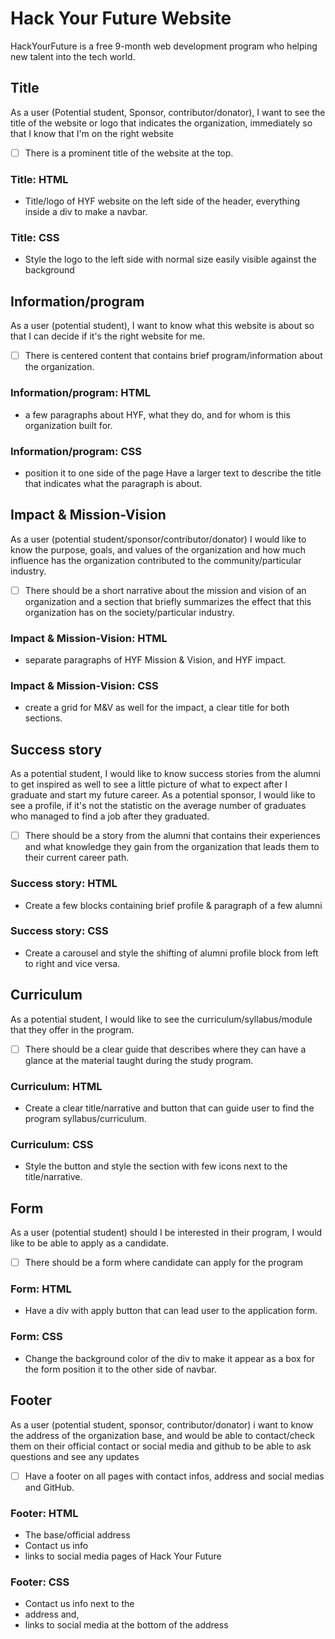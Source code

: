 # Hack Your Future Website

<!-- describe your project -->

HackYourFuture is a free 9-month web development program who helping new talent
into the tech world.

## Title

As a user (Potential student, Sponsor, contributor/donator), I want to see the
title of the website or logo that indicates the organization, immediately so
that I know that I'm on the right website

- [ ] There is a prominent title of the website at the top.

### Title: HTML

- Title/logo of HYF website on the left side of the header, everything inside a
  div to make a navbar.

### Title: CSS

- Style the logo to the left side with normal size easily visible against the
  background

## Information/program

As a user (potential student), I want to know what this website is about so that
I can decide if it's the right website for me.

- [ ] There is centered content that contains brief program/information about
      the organization.

### Information/program: HTML

- a few paragraphs about HYF, what they do, and for whom is this organization
  built for.

### Information/program: CSS

- position it to one side of the page Have a larger text to describe the title
  that indicates what the paragraph is about.

## Impact & Mission-Vision

As a user (potential student/sponsor/contributor/donator) I would like to know
the purpose, goals, and values of the organization and how much influence has
the organization contributed to the community/particular industry.

- [ ] There should be a short narrative about the mission and vision of an
      organization and a section that briefly summarizes the effect that this
      organization has on the society/particular industry.

### Impact & Mission-Vision: HTML

- separate paragraphs of HYF Mission & Vision, and HYF impact.

### Impact & Mission-Vision: CSS

- create a grid for M&V as well for the impact, a clear title for both sections.

## Success story

As a potential student, I would like to know success stories from the alumni to
get inspired as well to see a little picture of what to expect after I graduate
and start my future career. As a potential sponsor, I would like to see a
profile, if it's not the statistic on the average number of graduates who
managed to find a job after they graduated.

- [ ] There should be a story from the alumni that contains their experiences
      and what knowledge they gain from the organization that leads them to
      their current career path.

### Success story: HTML

- Create a few blocks containing brief profile & paragraph of a few alumni

### Success story: CSS

- Create a carousel and style the shifting of alumni profile block from left to
  right and vice versa.

## Curriculum

As a potential student, I would like to see the curriculum/syllabus/module that
they offer in the program.

- [ ] There should be a clear guide that describes where they can have a glance
  at the material taught during the study program.

### Curriculum: HTML

- Create a clear title/narrative and button that can guide user to find the
  program syllabus/curriculum.

### Curriculum: CSS

- Style the button and style the section with few icons next to the
  title/narrative.

## Form

As a user (potential student) should I be interested in their program, I would
like to be able to apply as a candidate.

- [ ] There should be a form where candidate can apply for the program

### Form: HTML

- Have a div with apply button that can lead user to the application form.

### Form: CSS

- Change the background color of the div to make it appear as a box for the form
  position it to the other side of navbar.

## Footer

As a user (potential student, sponsor, contributor/donator) i want to know the
address of the organization base, and would be able to contact/check them on
their official contact or social media and github to be able to ask questions
and see any updates

- [ ] Have a footer on all pages with contact infos, address and social medias
      and GitHub.

### Footer: HTML

- The base/official address
- Contact us info
- links to social media pages of Hack Your Future

### Footer: CSS

- Contact us info next to the
- address and,
- links to social media at the bottom of the address
